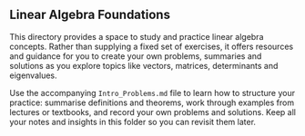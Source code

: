 ## Linear Algebra Foundations

This directory provides a space to study and practice linear algebra concepts. Rather than supplying a fixed set of exercises, it offers resources and guidance for you to create your own problems, summaries and solutions as you explore topics like vectors, matrices, determinants and eigenvalues.

Use the accompanying `Intro_Problems.md` file to learn how to structure your practice: summarise definitions and theorems, work through examples from lectures or textbooks, and record your own problems and solutions. Keep all your notes and insights in this folder so you can revisit them later.
